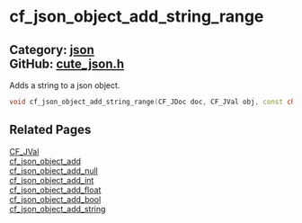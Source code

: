 [](../header.md ':include')

# cf_json_object_add_string_range

Category: [json](/api_reference?id=json)  
GitHub: [cute_json.h](https://github.com/RandyGaul/cute_framework/blob/master/include/cute_json.h)  
---

Adds a string to a json object.

```cpp
void cf_json_object_add_string_range(CF_JDoc doc, CF_JVal obj, const char* key, const char* begin, const char* end);
```

## Related Pages

[CF_JVal](/json/cf_jval.md)  
[cf_json_object_add](/json/cf_json_object_add.md)  
[cf_json_object_add_null](/json/cf_json_object_add_null.md)  
[cf_json_object_add_int](/json/cf_json_object_add_int.md)  
[cf_json_object_add_float](/json/cf_json_object_add_float.md)  
[cf_json_object_add_bool](/json/cf_json_object_add_bool.md)  
[cf_json_object_add_string](/json/cf_json_object_add_string.md)  
